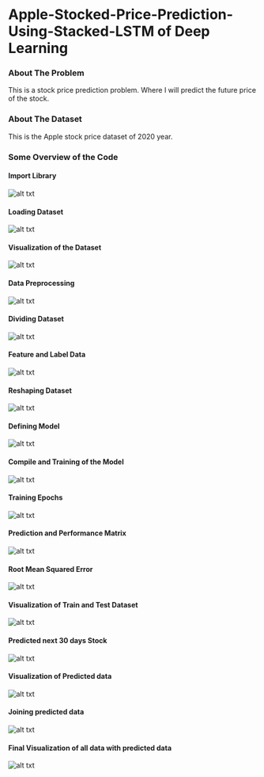 # Apple-Stocked-Price-Prediction-Using-Stacked-LSTM of Deep Learning 

### About The Problem 
This is a stock price prediction problem. Where I will predict the future price of the stock. 



### About The Dataset 
This is the Apple stock price dataset of 2020 year. 



### Some Overview of the Code 

#### Import Library
![alt txt](https://github.com/hasan-moni-321/Apple-Stocked-Price-Prediction-Using-Stacked-LSTM/blob/master/images/1.png)

#### Loading Dataset
![alt txt](https://github.com/hasan-moni-321/Apple-Stocked-Price-Prediction-Using-Stacked-LSTM/blob/master/images/2.png)

#### Visualization of the Dataset 
![alt txt](https://github.com/hasan-moni-321/Apple-Stocked-Price-Prediction-Using-Stacked-LSTM/blob/master/images/3.png)

#### Data Preprocessing 
![alt txt](https://github.com/hasan-moni-321/Apple-Stocked-Price-Prediction-Using-Stacked-LSTM/blob/master/images/4.png)

#### Dividing Dataset 
![alt txt](https://github.com/hasan-moni-321/Apple-Stocked-Price-Prediction-Using-Stacked-LSTM/blob/master/images/5.png)

#### Feature and Label Data
![alt txt](https://github.com/hasan-moni-321/Apple-Stocked-Price-Prediction-Using-Stacked-LSTM/blob/master/images/6.png)

#### Reshaping Dataset 
![alt txt](https://github.com/hasan-moni-321/Apple-Stocked-Price-Prediction-Using-Stacked-LSTM/blob/master/images/7.png)

#### Defining Model 
![alt txt](https://github.com/hasan-moni-321/Apple-Stocked-Price-Prediction-Using-Stacked-LSTM/blob/master/images/8.png)

#### Compile and Training of the Model 
![alt txt](https://github.com/hasan-moni-321/Apple-Stocked-Price-Prediction-Using-Stacked-LSTM/blob/master/images/9.png)

#### Training Epochs 
![alt txt](https://github.com/hasan-moni-321/Apple-Stocked-Price-Prediction-Using-Stacked-LSTM/blob/master/images/10.png)

#### Prediction and Performance Matrix 
![alt txt](https://github.com/hasan-moni-321/Apple-Stocked-Price-Prediction-Using-Stacked-LSTM/blob/master/images/11.png)

#### Root Mean Squared Error 
![alt txt](https://github.com/hasan-moni-321/Apple-Stocked-Price-Prediction-Using-Stacked-LSTM/blob/master/images/12.png)

#### Visualization of Train and Test Dataset 
![alt txt](https://github.com/hasan-moni-321/Apple-Stocked-Price-Prediction-Using-Stacked-LSTM/blob/master/images/13.png)

#### Predicted next 30 days Stock 
![alt txt](https://github.com/hasan-moni-321/Apple-Stocked-Price-Prediction-Using-Stacked-LSTM/blob/master/images/14.png)

#### Visualization of Predicted data 
![alt txt](https://github.com/hasan-moni-321/Apple-Stocked-Price-Prediction-Using-Stacked-LSTM/blob/master/images/15.png)

#### Joining predicted data
![alt txt](https://github.com/hasan-moni-321/Apple-Stocked-Price-Prediction-Using-Stacked-LSTM/blob/master/images/16.png)

#### Final Visualization of all data with predicted data 
![alt txt](https://github.com/hasan-moni-321/Apple-Stocked-Price-Prediction-Using-Stacked-LSTM/blob/master/images/17.png)
